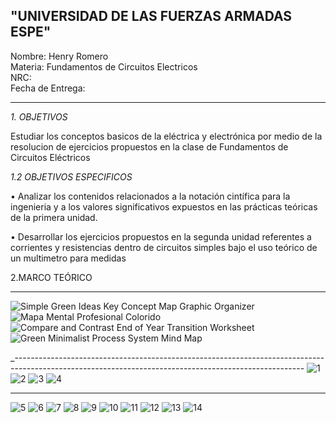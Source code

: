 "UNIVERSIDAD DE LAS FUERZAS ARMADAS ESPE"
---------------------------------------------------------------------------------------------

Nombre: Henry Romero  
Materia: Fundamentos de Circuitos Electricos                                                 
NRC:                                                                                         
Fecha de Entrega: 

-------------------------------------------------------------------------------------------  
  
*1. OBJETIVOS*

Estudiar los conceptos basicos de la eléctrica y electrónica por medio de la resolucion de ejercicios propuestos en la clase de Fundamentos de Circuitos Eléctricos

*1.2 OBJETIVOS ESPECIFICOS*

•	Analizar los contenidos relacionados a la notación cintífica para la ingenieria y a los valores significativos expuestos en las prácticas teóricas de la primera unidad.

•	Desarrollar los ejercicios propuestos en la segunda unidad referentes a corrientes y resistencias dentro de circuitos simples bajo el uso teórico de un multimetro para medidas

2.MARCO TEÓRICO

-------------------------------------------------------------------------------------------

![Simple Green Ideas Key Concept Map Graphic Organizer](https://user-images.githubusercontent.com/116819100/200954816-29ce6e2a-abb2-4908-8746-9831f27a279a.png)
![Mapa Mental Profesional Colorido](https://user-images.githubusercontent.com/116819100/200954813-37df85d8-f4ec-4bab-98da-d03e1ea2e55e.png)
![Compare and Contrast End of Year Transition Worksheet](https://user-images.githubusercontent.com/116819100/200954808-e2980a65-c6f1-4d31-a13e-c61e42213526.png)
![Green Minimalist Process System Mind Map](https://user-images.githubusercontent.com/116819100/200954811-f0588ee3-44a0-4693-9250-07053a37d4dd.png)

_------------------------------------------------------------------------------------------------------------------------------------------------------
![1](https://user-images.githubusercontent.com/116819100/200960883-f70b5cca-09d7-4d8b-bc3f-d1e8529b36f4.png)
![2](https://user-images.githubusercontent.com/116819100/200960886-f2833b28-bcd4-4181-87fe-69e4f5a3665a.png)
![3](https://user-images.githubusercontent.com/116819100/200960889-c6b38f49-20f5-4167-9cc6-675bce06b1f4.png)
![4](https://user-images.githubusercontent.com/116819100/200962407-0c670894-8450-452a-b662-b22840ccb232.png)

-------------------------------------------------------------------------------------------------------------------------------------------------------

![5](https://user-images.githubusercontent.com/116819100/200964300-f918ea27-7bc4-477b-b596-2f44737d7147.png)
![6](https://user-images.githubusercontent.com/116819100/200964319-fe45ba10-8a55-4ea8-b2c9-afccadf2c9a5.png)
![7](https://user-images.githubusercontent.com/116819100/200964344-ffd56073-e8bc-4ad3-8446-7c84c8b62e04.png)
![8](https://user-images.githubusercontent.com/116819100/200964349-1933e223-e0b9-41fe-a974-e8550cfa5b9a.png)
![9](https://user-images.githubusercontent.com/116819100/200964354-391db074-e827-4b9e-88dc-54771ca5ac83.png)
![10](https://user-images.githubusercontent.com/116819100/200964356-aef901bd-3ed0-4daf-927b-116eeb4db622.png)
![11](https://user-images.githubusercontent.com/116819100/200964358-9a21d3ea-39ff-4b74-9f34-0c679f54ee4a.png)
![12](https://user-images.githubusercontent.com/116819100/200964360-67597fe2-93d3-4f59-8347-e9c0eef50409.png)
![13](https://user-images.githubusercontent.com/116819100/200964361-96f84139-7439-43ec-9369-47a66c7f23d7.png)
![14](https://user-images.githubusercontent.com/116819100/200964391-fc7faadb-7c95-4dd9-a750-b3a3d64e4da8.png)





